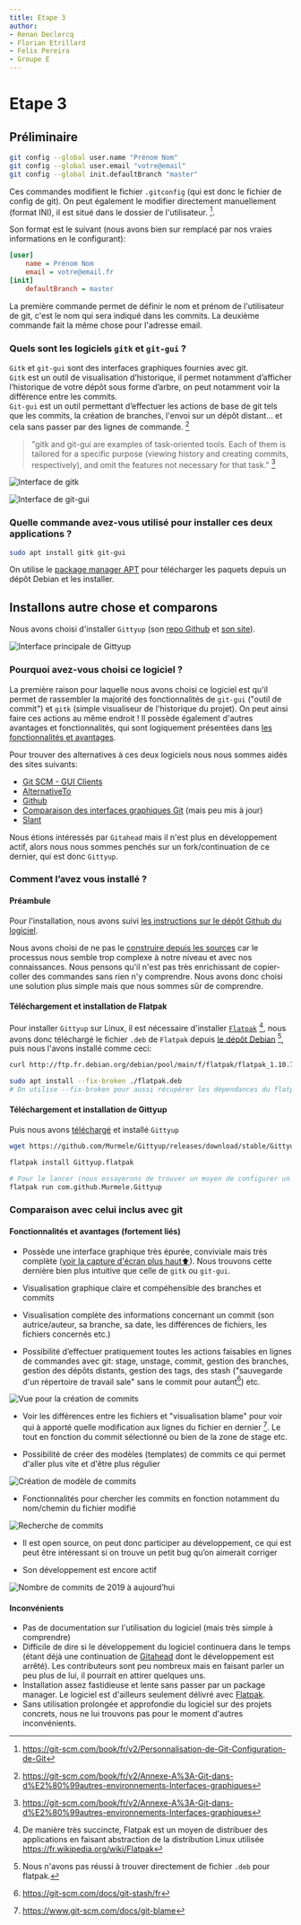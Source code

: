 ```yaml
---
title: Etape 3
author:
- Renan Declercq
- Florian Etrillard
- Felix Pereira
- Groupe E
---
```


# Etape 3

## Préliminaire

```bash
git config --global user.name "Prénom Nom"
git config --global user.email "votre@email"
git config --global init.defaultBranch "master"
```

Ces commandes modifient le fichier `.gitconfig` (qui est donc le fichier de config de git). On peut également le modifier directement manuellement (format INI), il est situé dans le dossier de l'utilisateur. [^gitconfig].

Son format est le suivant (nous avons bien sur remplacé par nos vraies informations en le configurant):

```ini
[user]
    name = Prénom Nom
    email = votre@email.fr
[init]
    defaultBranch = master
```

[^gitconfig]: <https://git-scm.com/book/fr/v2/Personnalisation-de-Git-Configuration-de-Git>

La première commande permet de définir le nom et prénom de l'utilisateur de git, c'est le nom qui sera indiqué dans les commits. La deuxième commande fait la même chose pour l'adresse email.

### Quels sont les logiciels `gitk` et `git-gui` ?

`Gitk` et `git-gui` sont des interfaces graphiques fournies avec git.  
`Gitk` est un outil de visualisation d’historique, il permet notamment d’afficher l’historique de votre dépôt sous forme d’arbre, on peut notamment voir la différence entre les commits.  
`Git-gui` est un outil permettant d’effectuer les actions de base de git tels que les commits, la création de branches, l'envoi sur un dépôt distant... et cela sans passer par des lignes de commande. [^gitk-git-gui]

> "gitk and git-gui are examples of task-oriented tools. Each of them is tailored for a specific purpose (viewing history and creating commits, respectively), and omit the features not necessary for that task." [^gitk-git-gui]

[^gitk-git-gui]: <https://git-scm.com/book/fr/v2/Annexe-A%3A-Git-dans-d%E2%80%99autres-environnements-Interfaces-graphiques>

![Interface de gitk](images/2022-05-07-10-29-27.png)

![Interface de git-gui](images/2022-05-07-10-30-03.png)

### Quelle commande avez-vous utilisé pour installer ces deux applications ?

```bash
sudo apt install gitk git-gui
```

On utilise le [package manager APT](https://en.wikipedia.org/wiki/APT_(software)) pour télécharger les paquets depuis un dépôt Debian et les installer.

## Installons autre chose et comparons

Nous avons choisi d'installer `Gittyup` (son [repo Github](https://github.com/Murmele/Gittyup) et [son site](https://murmele.github.io/Gittyup/)).

![Interface principale de Gittyup](images/2022-05-07-10-52-13.png)

### Pourquoi avez-vous choisi ce logiciel ?

La première raison pour laquelle nous avons choisi ce logiciel est qu'il permet de rassembler la majorité des fonctionnalités de `git-gui` ("outil de commit") et `gitk` (simple visualiseur de l'historique du projet). On peut ainsi faire ces actions au même endroit ! Il possède également d'autres avantages et fonctionnalités, qui sont logiquement présentées dans [les fonctionnalités et avantages](#fonctionnalités-et-avantages-fortement-lié).

Pour trouver des alternatives à ces deux logiciels nous nous sommes aidés des sites suivants:

- [Git SCM - GUI Clients](http://git-scm.com/download/gui/linux)
- [AlternativeTo](https://alternativeto.net)
- [Github](https://github.com/)
- [Comparaison des interfaces graphiques Git](https://git.wiki.kernel.org/index.php/InterfacesFrontendsAndTools#Graphical_Interfaces_-_FLOSS) (mais peu mis à jour)
- [Slant](https://www.slant.co/)

Nous étions intéressés par `Gitahead` mais il n'est plus en développement actif, alors nous nous sommes penchés sur un fork/continuation de ce dernier, qui est donc `Gittyup`.

### Comment l’avez vous installé ?

#### Préambule

Pour l'installation, nous avons suivi [les instructions sur le dépôt Github du logiciel](https://github.com/Murmele/Gittyup#how-to-install).

Nous avons choisi de ne pas le [construire depuis les sources](https://github.com/Murmele/Gittyup#how-to-build) car le processus nous semble trop complexe à notre niveau et avec nos connaissances. Nous pensons qu'il n'est pas très enrichissant de copier-coller des commandes sans rien n'y comprendre. Nous avons donc choisi une solution plus simple mais que nous sommes sûr de comprendre.

#### Téléchargement et installation de Flatpak

Pour installer `Gittyup` sur Linux, il est nécessaire d'installer [`Flatpak`](https://www.flatpak.org/) [^flatpak], nous avons donc téléchargé le fichier `.deb` de `Flatpak` depuis [le dépôt Debian](https://packages.debian.org/bullseye/amd64/flatpak/download) [^trouver-deb-flatpak], puis nous l'avons installé comme ceci:

```bash
curl http://ftp.fr.debian.org/debian/pool/main/f/flatpak/flatpak_1.10.7-0+deb11u1_amd64.deb --output flatpak.deb

sudo apt install --fix-broken ./flatpak.deb
# On utilise --fix-broken pour aussi récupérer les dépendances du flatpak
```

[^flatpak]: De manière très succincte, Flatpak est un moyen de distribuer des applications en faisant abstraction de la distribution Linux utilisée <https://fr.wikipedia.org/wiki/Flatpak>

[^trouver-deb-flatpak]: Nous n'avons pas réussi à trouver directement de fichier `.deb` pour flatpak.

#### Téléchargement et installation de Gittyup

Puis nous avons [téléchargé](https://github.com/Murmele/Gittyup/releases/tag/stable) et installé `Gittyup`

```bash
wget https://github.com/Murmele/Gittyup/releases/download/stable/Gittyup.flatpak

flatpak install Gittyup.flatpak

# Pour le lancer (nous essayerons de trouver un moyen de configurer un raccourci pour le prochain rapport)
flatpak run com.github.Murmele.Gittyup
```

### Comparaison avec celui inclus avec git

#### Fonctionnalités et avantages (fortement liés)

- Possède une interface graphique très épurée, conviviale mais très complète ([voir la capture d'écran plus haut⬆](#installons-autre-chose-et-comparons)). Nous trouvons cette dernière bien plus intuitive que celle de `gitk` ou `git-gui`.

- Visualisation graphique claire et compéhensible des branches et commits

- Visualisation complète des informations concernant un commit (son autrice/auteur, sa branche, sa date, les différences de fichiers, les fichiers concernés etc.)

- Possibilité d’effectuer pratiquement toutes les actions faisables en lignes de commandes avec git: stage, unstage, commit, gestion des branches, gestion des dépôts distants, gestion des tags, des stash ("sauvegarde d'un répertoire de travail sale" sans le commit pour autant[^git-stash]) etc.

![Vue pour la création de commits](images/2022-05-07-12-24-58.png)

[^git-stash]: <https://git-scm.com/docs/git-stash/fr>

- Voir les différences entre les fichiers et "visualisation blame" pour voir qui à apporté quelle modification aux lignes du fichier en dernier [^git-blame]. Le tout en fonction du commit sélectionné ou bien de la zone de stage etc.

[^git-blame]: <https://www.git-scm.com/docs/git-blame>

- Possibilité de créer des modèles (templates) de commits ce qui permet d'aller plus vite et d'être plus régulier

![Création de modèle de commits](images/2022-05-07-11-14-43.png)

- Fonctionnalités pour chercher les commits en fonction notamment du nom/chemin du fichier modifié

![Recherche de commits](images/2022-05-07-12-26-00.png)

- Il est open source, on peut donc participer au développement, ce qui est peut être intéressant si on trouve un petit bug qu’on aimerait corriger

- Son développement est encore actif

![Nombre de commits de 2019 à aujourd’hui](images/2022-05-07-11-08-55.png)

#### Inconvénients

- Pas de documentation sur l'utilisation du logiciel (mais très simple à comprendre)
- Difficile de dire si le développement du logiciel continuera dans le temps (étant déjà une continuation de [Gitahead](https://github.com/gitahead/gitahead) dont le développement est arrêté). Les contributeurs sont peu nombreux mais en faisant parler un peu plus de lui, il pourrait en attirer quelques uns.
- Installation assez fastidieuse et lente sans passer par un package manager. Le logiciel est d'ailleurs seulement délivré avec [Flatpak](https://www.flatpak.org/).
- Sans utilisation prolongée et approfondie du logiciel sur des projets concrets, nous ne lui trouvons pas pour le moment d'autres inconvénients.

